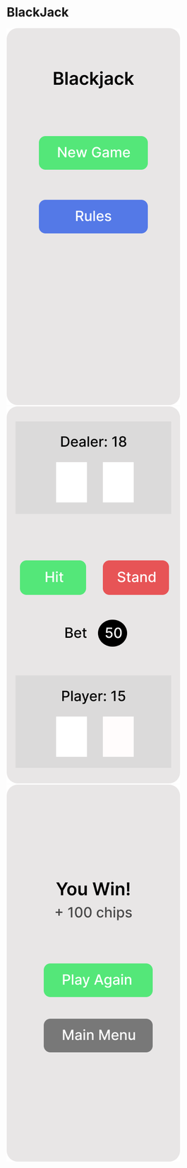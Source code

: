 # BlackJack

![Main Menu](images/main-menu.png)
![Game Screen](images/game-screen.png)
![Results Screen](images/results-screen.png)
